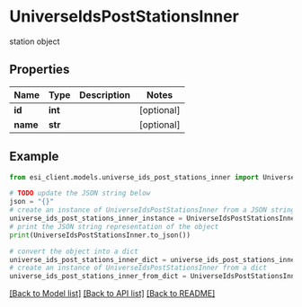 # UniverseIdsPostStationsInner

station object

## Properties

Name | Type | Description | Notes
------------ | ------------- | ------------- | -------------
**id** | **int** |  | [optional] 
**name** | **str** |  | [optional] 

## Example

```python
from esi_client.models.universe_ids_post_stations_inner import UniverseIdsPostStationsInner

# TODO update the JSON string below
json = "{}"
# create an instance of UniverseIdsPostStationsInner from a JSON string
universe_ids_post_stations_inner_instance = UniverseIdsPostStationsInner.from_json(json)
# print the JSON string representation of the object
print(UniverseIdsPostStationsInner.to_json())

# convert the object into a dict
universe_ids_post_stations_inner_dict = universe_ids_post_stations_inner_instance.to_dict()
# create an instance of UniverseIdsPostStationsInner from a dict
universe_ids_post_stations_inner_from_dict = UniverseIdsPostStationsInner.from_dict(universe_ids_post_stations_inner_dict)
```
[[Back to Model list]](../README.md#documentation-for-models) [[Back to API list]](../README.md#documentation-for-api-endpoints) [[Back to README]](../README.md)


